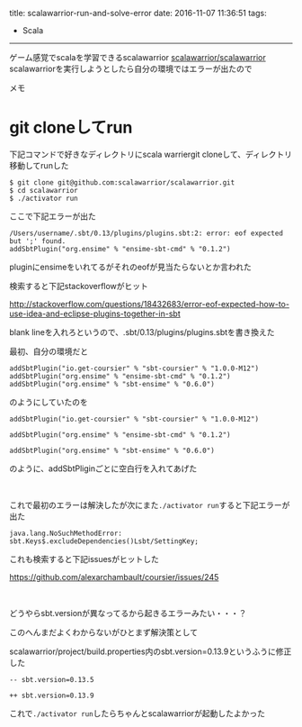 title: scalawarrior-run-and-solve-error
date: 2016-11-07 11:36:51
tags:
- Scala
---

ゲーム感覚でscalaを学習できるscalawarrior
[scalawarrior/scalawarrior](https://github.com/scalawarrior/scalawarrior)
scalawarriorを実行しようとしたら自分の環境ではエラーが出たので

メモ

<!-- more -->

# git cloneしてrun

下記コマンドで好きなディレクトリにscala warriergit cloneして、ディレクトリ移動してrunした

```
$ git clone git@github.com:scalawarrior/scalawarrior.git
$ cd scalawarrior
$ ./activator run
```

ここで下記エラーが出た

```
/Users/username/.sbt/0.13/plugins/plugins.sbt:2: error: eof expected but ';' found.
addSbtPlugin("org.ensime" % "ensime-sbt-cmd" % "0.1.2")
```

pluginにensimeをいれてるがそれのeofが見当たらないとか言われた

検索すると下記stackoverflowがヒット

http://stackoverflow.com/questions/18432683/error-eof-expected-how-to-use-idea-and-eclipse-plugins-together-in-sbt


blank lineを入れろというので、.sbt/0.13/plugins/plugins.sbtを書き換えた

最初、自分の環境だと
```
addSbtPlugin("io.get-coursier" % "sbt-coursier" % "1.0.0-M12")
addSbtPlugin("org.ensime" % "ensime-sbt-cmd" % "0.1.2")
addSbtPlugin("org.ensime" % "sbt-ensime" % "0.6.0")
```

のようにしていたのを

```
addSbtPlugin("io.get-coursier" % "sbt-coursier" % "1.0.0-M12")

addSbtPlugin("org.ensime" % "ensime-sbt-cmd" % "0.1.2")

addSbtPlugin("org.ensime" % "sbt-ensime" % "0.6.0")
```

のように、addSbtPliginごとに空白行を入れてあげた

<br>

これで最初のエラーは解決したが次にまた`./activator run`すると下記エラーが出た

```
java.lang.NoSuchMethodError: sbt.Keys$.excludeDependencies()Lsbt/SettingKey;
```

これも検索すると下記issuesがヒットした

https://github.com/alexarchambault/coursier/issues/245


<br>

どうやらsbt.versionが異なってるから起きるエラーみたい・・・？

このへんまだよくわからないがひとまず解決策として

scalawarrior/project/build.properties内のsbt.version=0.13.9というふうに修正した

```
-- sbt.version=0.13.5

++ sbt.version=0.13.9
```

これで`./activator run`したらちゃんとscalawarriorが起動したよかった








